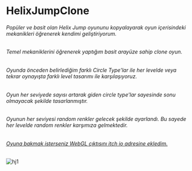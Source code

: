 # HelixJumpClone
###### Popüler ve basit olan Helix Jump oyununu kopyalayarak oyun içerisindeki mekanikleri öğrenerek kendimi geliştiriyorum.
###### Temel mekaniklerini öğrenerek yaptığım basit arayüze sahip clone oyun.
###### Oyunda önceden belirlediğim farklı Circle Type'lar ile her levelde veya tekrar oynayışta farklı level tasarımı ile karşılaşıyoruz.
###### Oyun her seviyede sayısı artarak giden circle type'lar sayesinde sonu olmayacak şekilde tasarlanmıştır.
###### Oyunun her seviyesi random renkler gelecek şekilde ayarlandı. Bu sayede her levelde random renkler karşımıza gelmektedir.

###### [Oyuna bakmak isterseniz WebGL çıktısını itch io adresine ekledim.](https://smtycll.itch.io/helix-jump-cl)

![hj1](https://user-images.githubusercontent.com/42150041/231944408-91d8bb93-7001-4474-b9f4-8ec60de490ba.png)
